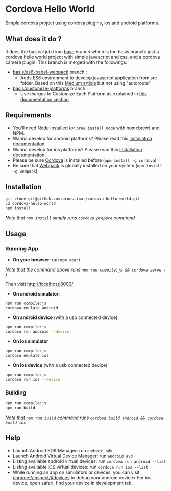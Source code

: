 # Cordova Hello World

Simple cordova project using cordova plugins, ios and android platforms.

## What does it do ?
It does the basical job from [base](https://github.com/proustibat/cordova-hello-world/tree/base) branch which is the basis branch: just a cordova hello world project with simple javascript and css, and a cordova camera plugin. 
This branch is merged with the followings:
- [basis/es6-babel-webpack](https://github.com/proustibat/cordova-hello-world/tree/basis/es6-babel-webpack) branch : 
    - Adds ES6 environment to develop javascript application from src folder. Based on this [Medium article](https://medium.com/france/d%C3%A9velopper-vos-applications-mobiles-en-es6-avec-autoroute-js-et-cordova-1231488d3514#.xdjzr53y6) but not using "autoroute"
- [basis/customize-platforms](https://github.com/proustibat/cordova-hello-world/edit/basis/customize-platforms) branch : 
    - Use *merges* to Customize Each Platform as explained in [this documentation section](https://cordova.apache.org/docs/en/latest/guide/cli/index.html#using-merges-to-customize-each-platform)

## Requirements

- You'll need [Node](https://nodejs.org/en/download/) installed (or `brew install node` with homebrew) and NPM.
- Wanna develop for android platforms? Please read this [installation documentation](https://cordova.apache.org/docs/en/latest/guide/platforms/android/index.html)
- Wanna develop for ios platforms? Please read this [installation documentation](https://cordova.apache.org/docs/en/latest/guide/platforms/ios/index.html)
- Please be sure [Cordova](https://cordova.apache.org/) is installed before (`npm install -g cordova`)
- Be sure that [Webpack](https://webpack.github.io/docs/usage.html) is globally installed on your system (`npm install -g webpack`)

## Installation

```sh
git clone git@github.com:proustibat/cordova-hello-world.git
cd cordova-hello-world
npm install
```
*Note that `npm install` simply runs `cordova prepare` command*


## Usage

### Running App

* **On your browser**: run `npm start`

*Note that the command above runs `npm run compile:js && cordova serve -l`*

Then visit [http://localhost:8000/](http://localhost:8000/)

* **On android simulator**:
```sh
npm run compile:js
cordova emulate android
```

* **On android device**
(with a usb connected device)
```sh
npm run compile:js
cordova run android --device
```

* **On ios simulator**
```sh
npm run compile:js
cordova emulate ios
```

* **On ios device**
(with a usb connected device)
```sh
npm run compile:js
cordova run ios --device
```

### Building

```sh
npm run compile:js
npm run build
```
*Note that `npm run build` command runs `cordova build android && cordova build ios`*

## Help
- Launch Android SDK Manager: run `android sdk`
- Launch Android Virtual Device Manager: run `android avd`
- Listing available android virtual devices: run `cordova run android --list`
- Listing available iOS virtual devices: run `cordova run ios --list`
- While running an app on simulators or devices, you can visit [chrome://inspect/#devices](chrome://inspect/#devices) to debug your android device> For ios device, open safari, find your device in development tab.


